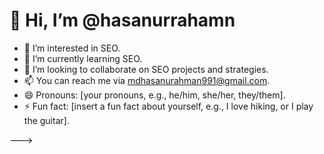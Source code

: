 # 👋 Hi, I’m @hasanurrahamn

- 👀 I’m interested in SEO.
- 🌱 I’m currently learning SEO.
- 💞️ I’m looking to collaborate on SEO projects and strategies.
- 📫 You can reach me via mdhasanurahman991@gmail.com.
- 😄 Pronouns: [your pronouns, e.g., he/him, she/her, they/them].
- ⚡ Fun fact: [insert a fun fact about yourself, e.g., I love hiking, or I play the guitar].

<!---
hasanurseo/hasanurseo is a ✨ special ✨ repository because its `README.md` (this file) appears on your GitHub profile.
You can click the Preview link to take a look at your changes.
-->
--->
